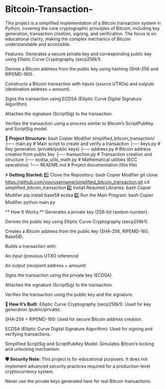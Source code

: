 # Bitcoin-Transaction-
This project is a simplified implementation of a Bitcoin transaction system in Python, covering the core cryptographic principles of Bitcoin, including key generation, transaction creation, signing, and verification. The focus is on educational clarity, making the complex mechanics of Bitcoin understandable and accessible.

Features:
Generates a secure private key and corresponding public key using Elliptic Curve Cryptography (secp256k1).

Derives a Bitcoin address from the public key using hashing (SHA-256 and RIPEMD-160).

Constructs a Bitcoin transaction with inputs (source UTXOs) and outputs (destination address + amount).

Signs the transaction using ECDSA (Elliptic Curve Digital Signature Algorithm).

Attaches the signature (ScriptSig) to the transaction.

Verifies the transaction using a process similar to Bitcoin’s ScriptPubKey and ScriptSig model.

**📁 Project Structure:**
bash
Copier
Modifier
simplified_bitcoin_transaction/
├── main.py              # Main script to create and verify a transaction
├── keys.py              # Key generation (private/public keys)
├── address.py           # Bitcoin address creation from public key
├── transaction.py       # Transaction creation and structure
├── ecdsa_utils_math.py  # Mathematical utilities (ECC operations)
└── README.md            # Project documentation (this file)


**⚡ Getting Started:**
1️⃣ Clone the Repository:
bash
Copier
Modifier
git clone https://github.com/yourusername/simplified_bitcoin_transaction.git
cd simplified_bitcoin_transaction
2️⃣ Install Required Libraries:
bash
Copier
Modifier
pip install base58 ecdsa
3️⃣ Run the Main Program:
bash
Copier
Modifier
python main.py




** How It Works:**
Generates a private key (256-bit random number).

Derives the public key using Elliptic Curve Cryptography (secp256k1).

Creates a Bitcoin address from the public key (SHA-256, RIPEMD-160, Base58).

Builds a transaction with:

An input (previous UTXO reference)

An output (recipient address + amount)

Signs the transaction using the private key (ECDSA).

Attaches the signature (ScriptSig) to the transaction.

Verifies the transaction using the public key and the signature.




**🔧 How It’s Built:**
Elliptic Curve Cryptography (secp256k1): Used for key generation (public/private).

SHA-256 + RIPEMD-160: Used for secure Bitcoin address creation.

ECDSA (Elliptic Curve Digital Signature Algorithm): Used for signing and verifying transactions.

Simplified ScriptSig and ScriptPubKey Model: Simulates Bitcoin’s locking and unlocking mechanism.



**🛡️ Security Note:**
This project is for educational purposes. It does not implement advanced security practices required for a production-level cryptocurrency system.

Never use the private keys generated here for real Bitcoin transactions.
